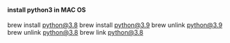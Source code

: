 
#### install python3 in MAC OS
brew install python@3.8
brew install python@3.9
brew unlink python@3.9
brew unlink python@3.8
brew link python@3.8

